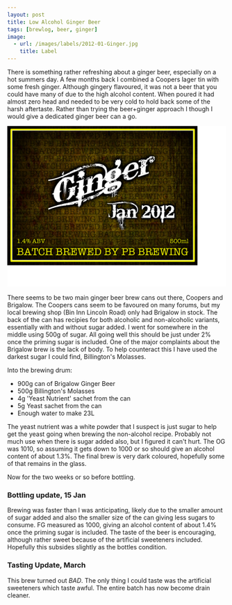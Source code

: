 ```yaml
---
layout: post
title: Low Alcohol Ginger Beer
tags: [brewlog, beer, ginger]
image: 
  - url: /images/labels/2012-01-Ginger.jpg
    title: Label
---
```


There is something rather refreshing about a ginger beer, especially on a hot summers day.  A few months back I combined a Coopers lager tin with some fresh ginger.  Although gingery flavoured, it was not a beer that you could have many of due to the high alcohol content.  When poured it had almost zero head and needed to be very cold to hold back some of the harsh aftertaste.  Rather than trying the beer+ginger approach I though I would give a dedicated ginger beer can a go.

![Label](/images/labels/2012-01-Ginger.jpg)

There seems to be two main ginger beer brew cans out there, Coopers and Brigalow.  The Coopers cans seem to be favoured on many forums, but my local brewing shop (Bin Inn Lincoln Road) only had Brigalow in stock.  The back of the can has recipies for both alcoholic and non-alcoholic variants, essentially with and without sugar added.  I went for somewhere in the middle using 500g of sugar.  All going well this should be just under 2% once the priming sugar is included.  One of the major complaints about the Brigalow brew is the lack of body.  To help counteract this I have used the darkest sugar I could find, Billington's Molasses.

Into the brewing drum:
- 900g can of Brigalow Ginger Beer
- 500g Billington's Molasses
- 4g 'Yeast Nutrient' sachet from the can
- 5g Yeast sachet from the can
- Enough water to make 23L

The yeast nutrient was a white powder that I suspect is just sugar to help get the yeast going when brewing the non-alcohol recipe.  Probably not much use when there is sugar added also, but I figured it can't hurt.  The OG was 1010, so assuming it gets down to 1000 or so should give an alcohol content of about 1.3%.  The final brew is very dark coloured, hopefully some of that remains in the glass.

Now for the two weeks or so before bottling.

### Bottling update, 15 Jan

Brewing was faster than I was anticipating, likely due to the smaller amount of sugar added and also the smaller size of the can giving less sugars to consume.  FG measured as 1000, giving an alcohol content of about 1.4% once the priming sugar is included.  The taste of the beer is encouraging, although rather sweet because of the artificial sweeteners included.  Hopefully this subsides slightly as the bottles condition.

### Tasting Update, March

This brew turned out *BAD*.  The only thing I could taste was the artificial sweeteners which taste awful.  The entire batch has now become drain cleaner.
